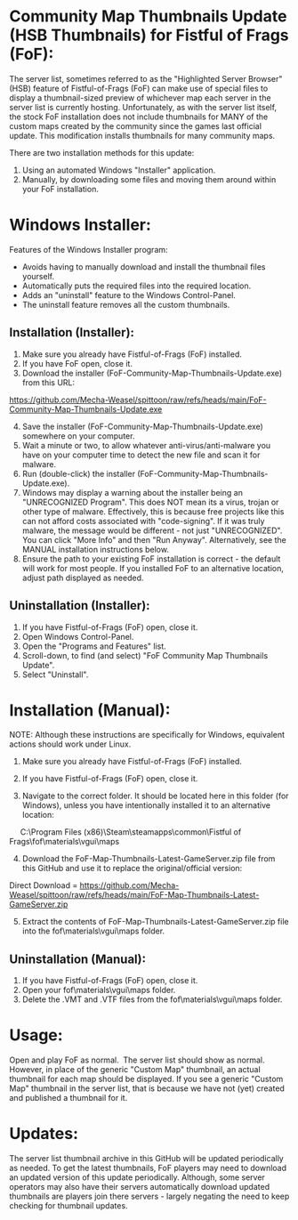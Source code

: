 Community Map Thumbnails Update (HSB Thumbnails) for Fistful of Frags (FoF):
===========================================================================

The server list, sometimes referred to as the "Highlighted Server Browser" (HSB) feature of Fistful-of-Frags (FoF) can make use of special files to display a thumbnail-sized preview of whichever map each server in the server list is currently hosting.  Unfortunately, as with the server list itself, the stock FoF installation does not include thumbnails for MANY of the custom maps created by the community since the games last official update.  This modification installs thumbnails for many community maps.

There are two installation methods for this update:

1) Using an automated Windows "Installer" application.
2) Manually, by downloading some files and moving them around within your FoF installation.

Windows Installer:
=================

Features of the Windows Installer program:

* Avoids having to manually download and install the thumbnail files yourself.
* Automatically puts the required files into the required location.
* Adds an "uninstall" feature to the Windows Control-Panel.
* The uninstall feature removes all the custom thumbnails.

Installation (Installer):
------------------------

1) Make sure you already have Fistful-of-Frags (FoF) installed.
2) If you have FoF open, close it.
3) Download the installer (FoF-Community-Map-Thumbnails-Update.exe) from this URL:

https://github.com/Mecha-Weasel/spittoon/raw/refs/heads/main/FoF-Community-Map-Thumbnails-Update.exe

4) Save the installer (FoF-Community-Map-Thumbnails-Update.exe) somewhere on your computer.
5) Wait a minute or two, to allow whatever anti-virus/anti-malware you have on your computer time to detect the new file and scan it for malware.
6) Run (double-click) the installer (FoF-Community-Map-Thumbnails-Update.exe).
7) Windows may display a warning about the installer being an "UNRECOGNIZED Program".  This does NOT mean its a virus, trojan or other type of malware.  Effectively, this is because free projects like this can not afford costs associated with "code-signing".  If it was truly malware, the message would be different - not just "UNRECOGNIZED".  You can click "More Info" and then "Run Anyway".  Alternatively, see the MANUAL installation instructions below.
8) Ensure the path to your existing FoF installation is correct - the default will work for most people.  If you installed FoF to an alternative location, adjust path displayed as needed.

Uninstallation (Installer):
--------------------------

1) If you have Fistful-of-Frags (FoF) open, close it.
2) Open Windows Control-Panel.
3) Open the "Programs and Features" list.
4) Scroll-down, to find (and select) "FoF Community Map Thumbnails Update".
5) Select "Uninstall".

Installation (Manual):
=====================

NOTE: Although these instructions are specifically for Windows, equivalent actions should work under Linux.

1) Make sure you already have Fistful-of-Frags (FoF) installed.

2) If you have Fistful-of-Frags (FoF) open, close it.

3) Navigate to the correct folder.  It should be located here in this folder (for Windows), unless you have intentionally installed it to an alternative location:

     C:\Program Files (x86)\Steam\steamapps\common\Fistful of Frags\fof\materials\vgui\maps

4) Download the FoF-Map-Thumbnails-Latest-GameServer.zip file from this GitHub and use it to replace the original/official version:

Direct Download =
https://github.com/Mecha-Weasel/spittoon/raw/refs/heads/main/FoF-Map-Thumbnails-Latest-GameServer.zip

5) Extract the contents of FoF-Map-Thumbnails-Latest-GameServer.zip file into the fof\materials\vgui\maps folder.

Uninstallation (Manual):
-----------------------

1) If you have Fistful-of-Frags (FoF) open, close it.
2) Open your fof\materials\vgui\maps folder.
3) Delete the .VMT and .VTF files from the fof\materials\vgui\maps folder.

Usage:
=====

Open and play FoF as normal.  The server list should show as normal.  However, in place of the generic "Custom Map" thumbnail, an actual thumbnail for each map should be displayed.  If you see a generic "Custom Map" thumbnail in the server list, that is because we have not (yet) created and published a thumbnail for it.

Updates:
=======

The server list thumbnail archive in this GitHub will be updated periodically as needed.  To get the latest thumbnails, FoF players may need to download an updated version of this update periodically.  Although, some server operators may also have their servers automatically download updated thumbnails are players join there servers - largely negating the need to keep checking for thumbnail updates.

